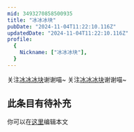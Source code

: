 ```yaml
---
mid: 3493270858500935
title: "冰冰冰块"
pubDate: "2024-11-04T11:22:10.116Z"
updatedDate: "2024-11-04T11:22:10.116Z"
profile:
  {
    Nickname: ["冰冰冰块"],
  }
---
```


关注[冰冰冰块](https://space.bilibili.com/3493270858500935)谢谢喵~ 关注[冰冰冰块](https://space.bilibili.com/3493270858500935)谢谢喵~

## 此条目有待补充
你可以在[这里](https://github.com/Yuhanawa/VTuber.ICU-Content/edit/master/v/冰冰冰块/index.md)编辑本文
